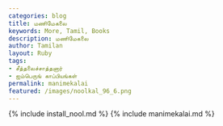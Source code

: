 ```yaml
---  
categories: blog  
title: மணிமேகலை
keywords: More, Tamil, Books  
description: மணிமேகலை
author: Tamilan  
layout: Ruby  
tags:     
- சீத்தலைச்சாத்தனார்
- ஐம்பெருங் காப்பியங்கள்
permalink: manimekalai  
featured: /images/noolkal_96_6.png  
---  
```

{% include install_nool.md %} 
{% include manimekalai.md %} 
